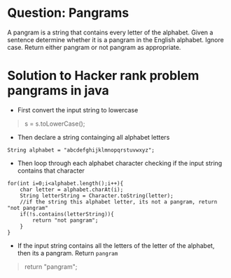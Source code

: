 # Question: Pangrams
A pangram is a string that contains every letter of the alphabet. Given a sentence determine whether it is a pangram in the English alphabet. Ignore case. Return either pangram or not pangram as appropriate.
# Solution to Hacker rank problem pangrams in java
- First convert the input string to lowercase
>s = s.toLowerCase();
- Then declare a string containging all alphabet letters
``` 
String alphabet = "abcdefghijklmnopqrstuvwxyz";
```
-  Then loop through each alphabet character checking if the input string contains that character
```
for(int i=0;i<alphabet.length();i++){
    char letter = alphabet.charAt(i);
    String letterString = Character.toString(letter);
    //if the string this alphabet letter, its not a pangram, return "not pangram"
    if(!s.contains(letterString)){
        return "not pangram";
    }
}
```
- If the input string contains all the letters of the letter of the alphabet, then its a pangram. Return `pangram`
>return "pangram";
